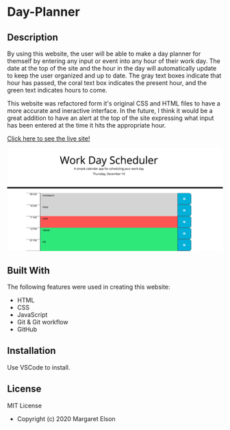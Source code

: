 # Day-Planner

## Description

By using this website, the user will be able to make a day planner for themself by entering any input or event into any hour of their work day. The date at the top of the site and the hour in the day will automatically update to keep the user organized and up to date. The gray text boxes indicate that hour has passed, the coral text box indicates the present hour, and the green text indicates hours to come.

This website was refactored form it's original CSS and HTML files to have a more accurate and ineractive interface. In the future, I think it would be a great addition to have an alert at the top of the site expressing what input has been entered at the time it hits the appropriate hour.

[Click here to see the live site!](https://margaretelson.github.io/Day-Planner/)

![Screenshot of Day Planner](./planner.png)

## Built With

The following features were used in creating this website:
* HTML
* CSS
* JavaScript
* Git & Git workflow
* GitHub


## Installation

Use VSCode to install.


## License

MIT License

- Copyright (c) 2020 Margaret Elson
